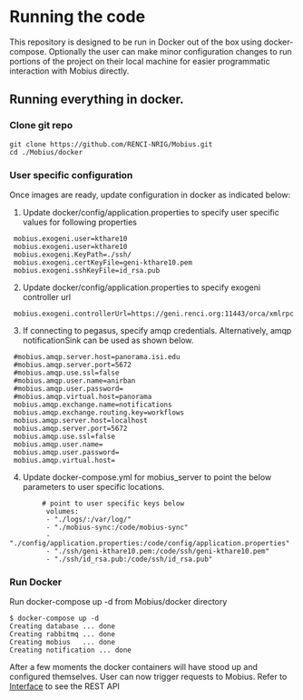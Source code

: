 # Running the code
This repository is designed to be run in Docker out of the box using docker-compose. Optionally the user can make minor configuration changes to run portions of the project on their local machine for easier programmatic interaction with Mobius directly.

## Running everything in docker.
### Clone git repo
```
git clone https://github.com/RENCI-NRIG/Mobius.git
cd ./Mobius/docker
```
### User specific configuration
Once images are ready, update configuration in docker as indicated below:
1. Update docker/config/application.properties to specify user specific values for following properties
```
 mobius.exogeni.user=kthare10
 mobius.exogeni.user=kthare10
 mobius.exogeni.KeyPath=./ssh/
 mobius.exogeni.certKeyFile=geni-kthare10.pem
 mobius.exogeni.sshKeyFile=id_rsa.pub
 ```
 2. Update docker/config/application.properties to specify exogeni controller url
```
 mobius.exogeni.controllerUrl=https://geni.renci.org:11443/orca/xmlrpc
```
3. If connecting to pegasus, specify amqp credentials. Alternatively, amqp notificationSink can be used as shown below. 
```
 #mobius.amqp.server.host=panorama.isi.edu
 #mobius.amqp.server.port=5672
 #mobius.amqp.use.ssl=false
 #mobius.amqp.user.name=anirban
 #mobius.amqp.user.password=
 #mobius.amqp.virtual.host=panorama
 mobius.amqp.exchange.name=notifications
 mobius.amqp.exchange.routing.key=workflows
 mobius.amqp.server.host=localhost
 mobius.amqp.server.port=5672
 mobius.amqp.use.ssl=false
 mobius.amqp.user.name=
 mobius.amqp.user.password=
 mobius.amqp.virtual.host=
```
4. Update docker-compose.yml for mobius_server to point the below parameters to user specific locations.
```
        # point to user specific keys below
         volumes:
         - "./logs/:/var/log/"
         - "./mobius-sync:/code/mobius-sync"         
         - "./config/application.properties:/code/config/application.properties"
         - "./ssh/geni-kthare10.pem:/code/ssh/geni-kthare10.pem"
         - "./ssh/id_rsa.pub:/code/ssh/id_rsa.pub"
```
### Run Docker
Run docker-compose up -d from Mobius/docker directory

```
$ docker-compose up -d
Creating database ... done
Creating rabbitmq ... done
Creating mobius   ... done
Creating notification ... done
```
After a few moments the docker containers will have stood up and configured themselves. User can now trigger requests to Mobius. Refer to [Interface](../mobius/Interface.md) to see the REST API
